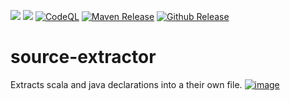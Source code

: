 [![](https://jitpack.io/v/nbauma109/source-extractor.svg)](https://jitpack.io/#nbauma109/source-extractor)
[![](https://jitci.com/gh/nbauma109/source-extractor/svg)](https://jitci.com/gh/nbauma109/source-extractor)
[![CodeQL](https://github.com/nbauma109/source-extractor/actions/workflows/codeql.yml/badge.svg)](https://github.com/nbauma109/source-extractor/actions/workflows/codeql.yml)
[![Maven Release](https://github.com/nbauma109/source-extractor/actions/workflows/maven.yml/badge.svg)](https://github.com/nbauma109/source-extractor/actions/workflows/maven.yml)
[![Github Release](https://github.com/nbauma109/source-extractor/actions/workflows/release.yml/badge.svg)](https://github.com/nbauma109/source-extractor/actions/workflows/release.yml)

# source-extractor
Extracts scala and java declarations into a their own file. [![image](https://user-images.githubusercontent.com/9403560/156565769-51264b92-4850-46c1-ad33-a4211a4c89ec.png)](https://jitpack.io/com/github/nbauma109/source-extractor/source-extractor/master-SNAPSHOT/source-extractor-master-SNAPSHOT.zip)
